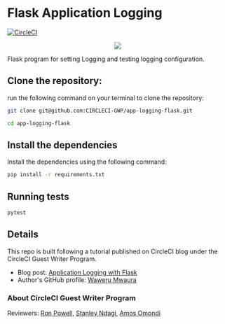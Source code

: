 # Flask Application Logging

[![CircleCI](https://circleci.com/gh/CIRCLECI-GWP/app-logging-flask.svg?style=svg)](https://github.com/CIRCLECI-GWP/app-logging-flask)

<p align="center"><img src="https://avatars3.githubusercontent.com/u/59034516"></p>

Flask program for setting Logging and testing logging configuration.

## Clone the repository:

run the following command on your terminal to clone the repository:

```bash
git clone git@github.com:CIRCLECI-GWP/app-logging-flask.git

cd app-logging-flask
```

## Install the dependencies

Install the dependencies using the following command:

```bash
pip install -r requirements.txt
```

## Running tests

```bash
pytest
```

## Details

This repo is built following a tutorial published on CircleCI blog under the CircleCI Guest Writer Program.

- Blog post: [Application Logging with Flask][blog]
- Author's GitHub profile: [Waweru Mwaura][author]

### About CircleCI Guest Writer Program

Reviewers: [Ron Powell][ron], [Stanley Ndagi][stan], [Amos Omondi][amos]

[blog]: https://circleci.com/blog/application-logging-with-flask/
[author]: https://github.com/mwaz
[ron]: https://github.com/ronpowelljr
[stan]: https://github.com/NdagiStanley
[amos]: https://github.com/amos-o
